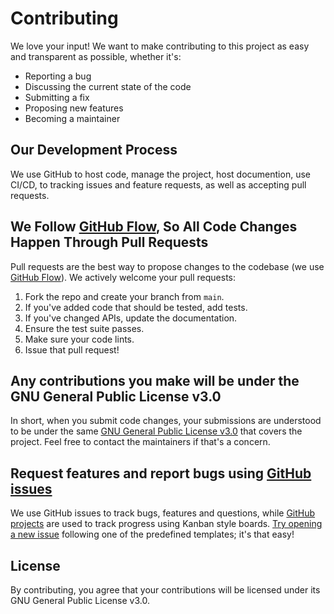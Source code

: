 # Contributing

We love your input! We want to make contributing to this project as easy and transparent as possible, whether it's:

- Reporting a bug
- Discussing the current state of the code
- Submitting a fix
- Proposing new features
- Becoming a maintainer

## Our Development Process

We use GitHub to host code, manage the project, host documention, use CI/CD, to tracking issues and feature requests, as well as accepting pull requests.

## We Follow [GitHub Flow](https://guides.github.com/introduction/flow/index.html), So All Code Changes Happen Through Pull Requests

Pull requests are the best way to propose changes to the codebase (we use [GitHub Flow](https://guides.github.com/introduction/flow/index.html)). We actively welcome your pull requests:

1. Fork the repo and create your branch from `main`.
2. If you've added code that should be tested, add tests.
3. If you've changed APIs, update the documentation.
4. Ensure the test suite passes.
5. Make sure your code lints.
6. Issue that pull request!

## Any contributions you make will be under the GNU General Public License v3.0

In short, when you submit code changes, your submissions are understood to be under the same [GNU General Public License v3.0](./LICENSE) that covers the project. Feel free to contact the maintainers if that's a concern.

## Request features and report bugs using [GitHub issues](../../issues)

We use GitHub issues to track bugs, features and questions, while [GitHub projects](../../projects/1) are used to track progress using Kanban style boards. [Try opening a new issue](../../issues/new/choose) following one of the predefined templates; it's that easy!

## License

By contributing, you agree that your contributions will be licensed under its GNU General Public License v3.0.
